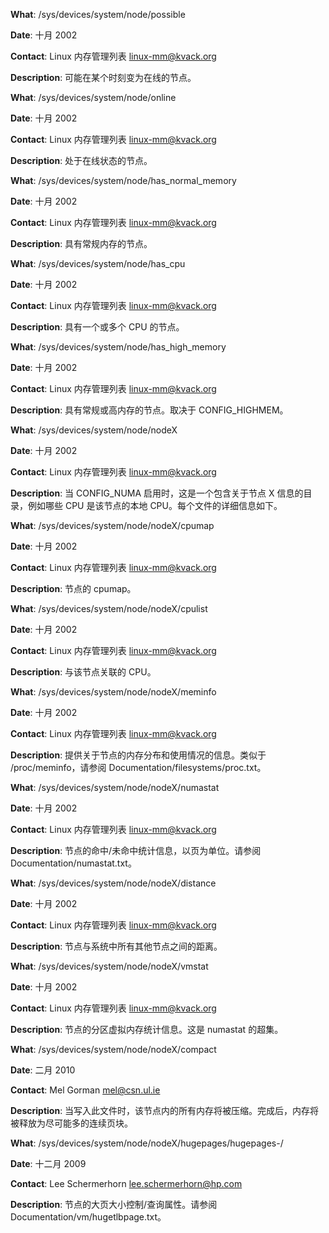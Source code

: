 **What**: /sys/devices/system/node/possible

**Date**: 十月 2002

**Contact**: Linux 内存管理列表 <linux-mm@kvack.org>

**Description**: 可能在某个时刻变为在线的节点。

**What**: /sys/devices/system/node/online

**Date**: 十月 2002

**Contact**: Linux 内存管理列表 <linux-mm@kvack.org>

**Description**: 处于在线状态的节点。

**What**: /sys/devices/system/node/has_normal_memory

**Date**: 十月 2002

**Contact**: Linux 内存管理列表 <linux-mm@kvack.org>

**Description**: 具有常规内存的节点。

**What**: /sys/devices/system/node/has_cpu

**Date**: 十月 2002

**Contact**: Linux 内存管理列表 <linux-mm@kvack.org>

**Description**: 具有一个或多个 CPU 的节点。

**What**: /sys/devices/system/node/has_high_memory

**Date**: 十月 2002

**Contact**: Linux 内存管理列表 <linux-mm@kvack.org>

**Description**: 具有常规或高内存的节点。取决于 CONFIG_HIGHMEM。

**What**: /sys/devices/system/node/nodeX

**Date**: 十月 2002

**Contact**: Linux 内存管理列表 <linux-mm@kvack.org>

**Description**: 当 CONFIG_NUMA 启用时，这是一个包含关于节点 X 信息的目录，例如哪些 CPU 是该节点的本地 CPU。每个文件的详细信息如下。

**What**: /sys/devices/system/node/nodeX/cpumap

**Date**: 十月 2002

**Contact**: Linux 内存管理列表 <linux-mm@kvack.org>

**Description**: 节点的 cpumap。

**What**: /sys/devices/system/node/nodeX/cpulist

**Date**: 十月 2002

**Contact**: Linux 内存管理列表 <linux-mm@kvack.org>

**Description**: 与该节点关联的 CPU。

**What**: /sys/devices/system/node/nodeX/meminfo

**Date**: 十月 2002

**Contact**: Linux 内存管理列表 <linux-mm@kvack.org>

**Description**: 提供关于节点的内存分布和使用情况的信息。类似于 /proc/meminfo，请参阅 Documentation/filesystems/proc.txt。

**What**: /sys/devices/system/node/nodeX/numastat

**Date**: 十月 2002

**Contact**: Linux 内存管理列表 <linux-mm@kvack.org>

**Description**: 节点的命中/未命中统计信息，以页为单位。请参阅 Documentation/numastat.txt。

**What**: /sys/devices/system/node/nodeX/distance

**Date**: 十月 2002

**Contact**: Linux 内存管理列表 <linux-mm@kvack.org>

**Description**: 节点与系统中所有其他节点之间的距离。

**What**: /sys/devices/system/node/nodeX/vmstat

**Date**: 十月 2002

**Contact**: Linux 内存管理列表 <linux-mm@kvack.org>

**Description**: 节点的分区虚拟内存统计信息。这是 numastat 的超集。

**What**: /sys/devices/system/node/nodeX/compact

**Date**: 二月 2010

**Contact**: Mel Gorman <mel@csn.ul.ie>

**Description**: 当写入此文件时，该节点内的所有内存将被压缩。完成后，内存将被释放为尽可能多的连续页块。

**What**: /sys/devices/system/node/nodeX/hugepages/hugepages-<size>/

**Date**: 十二月 2009

**Contact**: Lee Schermerhorn <lee.schermerhorn@hp.com>

**Description**: 节点的大页大小控制/查询属性。请参阅 Documentation/vm/hugetlbpage.txt。